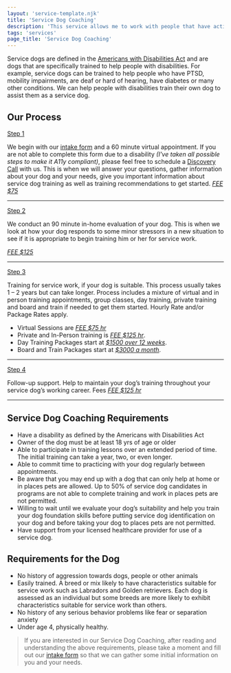 ```yaml
---
layout: 'service-template.njk'
title: 'Service Dog Coaching'
description: 'This service allows me to work with people that have active service dogs that require a new task be trained or perform refresher training.'
tags: 'services'
page_title: 'Service Dog Coaching'
---
```


Service dogs are defined in the [Americans with Disabilities Act](https://www.ada.gov/resources/service-animals-2010-requirements/, "Service Dog Resource") and are dogs that are specifically trained to 
help people with disabilities. For example, service dogs can be trained to help people who have PTSD, mobility 
impairments, are deaf or hard of hearing, have diabetes or many other conditions. We can help people with 
disabilities train their own dog to assist them as a service dog.

## Our Process
<span class="text-slate-100 font-bold"><ins>Step 1</ins></span>

We begin with our [intake form](/sdc-intake) and a 60 minute virtual appointment. If you are not able to complete this form due to a disability _(I've taken all possible steps to make it A11y compliant)_, please feel free to schedule a [Discovery Call](https://pocketsuite.io/book/for-the-puppies?service=discovery-call) with us. This is when we will answer your questions, gather information about your dog and your needs, give you important information about service dog training as well as training recommendations to get started. <ins class="font-medium">_FEE $75_</ins>

<hr>
<span class="text-slate-100 font-bold"><ins>Step 2</ins></span>

We conduct an 90 minute in-home evaluation of your dog. This is when we look at how your dog responds to some minor stressors in a new situation to see if it is appropriate to begin training him or her for service work. 

<ins class="font-medium">_FEE $125_</ins>

<hr>
<span class="text-slate-100 font-bold"><ins>Step 3</ins></span> 

Training for service work, if your dog is suitable. This process usually takes 1 – 2 years but can take longer. Process includes a mixture of virtual and in person training appointments, group classes, day training, private training and board and train if needed to get them started. Hourly Rate and/or Package Rates apply.
- Virtual Sessions are <ins class="font-medium">_FEE $75 hr_</ins>
- Private and In-Person training is <ins class="font-medium">_FEE $125 hr_</ins>.
- Day Training Packages start at <ins class="font-medium">_$1500 over 12 weeks_</ins>.
- Board and Train Packages start at <ins class="font-medium">_$3000 a month_</ins>.

<hr>
<span class="text-slate-100 font-bold"><ins>Step 4</ins></span> 

Follow-up support. Help to maintain your dog’s training throughout your service dog’s working career. Fees <ins class="font-medium">_FEE $125 hr_</ins>
<hr>

## Service Dog Coaching Requirements
- Have a disability as defined by the Americans with Disabilities Act 
- Owner of the dog must be at least 18 yrs of age or older 
- Able to participate in training lessons over an extended period of time. The initial training can take a year, two, or even longer.
- Able to commit time to practicing with your dog regularly between appointments.
- Be aware that you may end up with a dog that can only help at home or in places pets are allowed. Up to 
50% of service dog candidates in programs are not able to complete training and work in places pets 
are not permitted. 
- Willing to wait until we evaluate your dog’s suitability and help you train your dog foundation 
skills before putting service dog identification on your dog and before taking your dog to places pets 
are not permitted.
- Have support from your licensed healthcare provider for use of a service dog.

## Requirements for the Dog
- No history of aggression towards dogs, people or other animals
- Easily trained. A breed or mix likely to have characteristics suitable for service work such as Labradors and Golden retrievers. Each dog is assessed as an individual but some breeds are more likely to exhibit characteristics suitable for service work than others. 
- No history of any serious behavior problems like fear or separation anxiety
- Under age 4, physically healthy.

> If you are interested in our Service Dog Coaching, after reading and understanding the above 
> requirements, please take a moment and fill out our [intake form](/sdc-intake) so that we can gather some initial information on you and your needs. 
